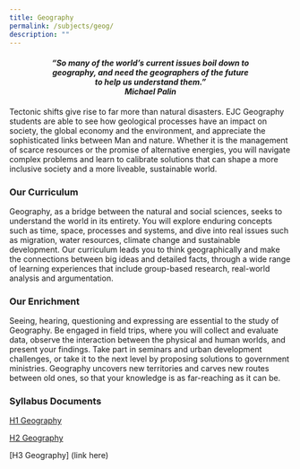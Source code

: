 ```yaml
---
title: Geography
permalink: /subjects/geog/
description: ""
---
```

<center><h4><em>“So many of the world’s current issues boil down to<br>geography, and need the geographers of the future<br>to help us understand them.”<br><b>Michael Palin</b></em></h4></center>

Tectonic shifts give rise to far more than natural disasters. EJC Geography students are able to see how geological processes have an impact on society, the global economy and the environment, and appreciate the sophisticated links between Man and nature. Whether it is the management of scarce resources or the promise of alternative energies, you will navigate complex problems and learn to calibrate solutions that can shape a more inclusive society and a more liveable, sustainable world.

### Our Curriculum

Geography, as a bridge between the natural and social sciences, seeks to understand the world in its entirety. You will explore enduring concepts such as time, space, processes and systems, and dive into real issues such as migration, water resources, climate change and sustainable development. Our curriculum leads you to think geographically and make the connections between big ideas and detailed facts, through a wide range of learning experiences that include group-based research, real-world analysis and argumentation.

### Our Enrichment

Seeing, hearing, questioning and expressing are essential to the study of Geography. Be engaged in field trips, where you will collect and evaluate data, observe the interaction between the physical and human worlds, and present your findings. Take part in seminars and urban development challenges, or take it to the next level by proposing solutions to government ministries. Geography uncovers new territories and carves new routes between old ones, so that your knowledge is as far-reaching as it can be.

### Syllabus Documents

[H1 Geography](https://www.seab.gov.sg/docs/default-source/national-examinations/syllabus/alevel/2024syllabus/8834_y24_sy.pdf)


[H2 Geography](https://www.moe.gov.sg/-/media/files/post-secondary/syllabuses/humanities/2023-h2-geography.ashx?la=en&amp;hash=07B60FD69B25989817E29079E9173EC68AE764B9)


[H3 Geography] (link here)